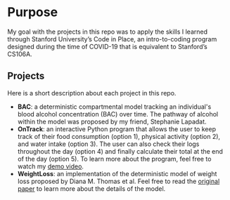 # Purpose
My goal with the projects in this repo was to apply the skills I learned through Stanford University’s Code in Place, an intro-to-coding program designed during the time of COVID-19 that is equivalent to Stanford’s CS106A.
## Projects
Here is a short description about each project in this repo.
* **BAC**: a deterministic compartmental model tracking an individual's blood alcohol concentration (BAC) over time. The pathway of alcohol within the model was proposed by my friend, Stephanie Lapadat.
* **OnTrack**: an interactive Python program that allows the user to keep track of their food consumption (option 1), physical activity (option 2), and water intake (option 3). The user can also check their logs throughout the day (option 4) and finally calculate their total at the end of the day (option 5). To learn more about the program, feel free to watch my [demo video](https://youtu.be/ySRz24RFVrE).
* **WeightLoss**: an implementation of the deterministic model of weight loss proposed by Diana M. Thomas et al. Feel free to read the [original paper](https://www.ncbi.nlm.nih.gov/pmc/articles/PMC2764961/) to learn more about the details of the model.
